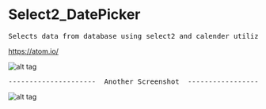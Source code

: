 # Select2_DatePicker

<pre>Selects data from database using select2 and calender utilizing php</pre>
<a href="https://atom.io/">https://atom.io/</a>

![alt tag](https://s27.postimg.org/pg3n3gar7/Screen_Shot_2017_01_30_at_11_12_04_AM.png)

<pre>---------------------  Another Screenshot  -------------------------</pre>

![alt tag](https://s24.postimg.org/jkyyv5c91/Screen_Shot_2017_01_30_at_11_24_38_AM.png)
